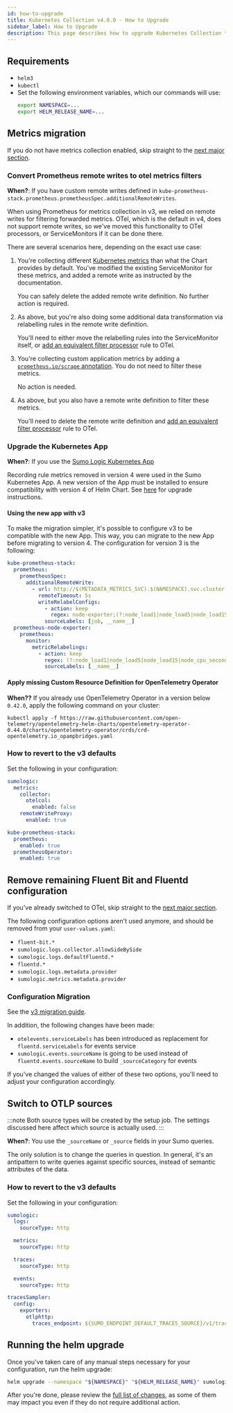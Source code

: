 ```yaml
---
id: how-to-upgrade
title: Kubernetes Collection v4.0.0 - How to Upgrade
sidebar_label: How to Upgrade
description: This page describes how to upgrade Kubernetes Collection to v4.
---
```


## Requirements

- `helm3`
- `kubectl`
- Set the following environment variables, which our commands will use:
   ```bash
   export NAMESPACE=...
   export HELM_RELEASE_NAME=...
   ```

## Metrics migration

If you do not have metrics collection enabled, skip straight to the
[next major section](#remove-remaining-fluent-bit-and-fluentd-configuration).

### Convert Prometheus remote writes to otel metrics filters

**When?**: If you have custom remote writes defined in `kube-prometheus-stack.prometheus.prometheusSpec.additionalRemoteWrites`.

When using Prometheus for metrics collection in v3, we relied on remote writes for filtering forwarded metrics. OTel, which is the default in v4, does not support remote writes, so we've moved this functionality to OTel processors, or ServiceMonitors if it can be done there.

There are several scenarios here, depending on the exact use case:

1. You're collecting different [Kubernetes metrics][kubernetes_metrics_v3] than what the Chart provides by default. You've modified the existing ServiceMonitor for these metrics, and added a remote write as instructed by the documentation.

   You can safely delete the added remote write definition. No further action is required.

1. As above, but you're also doing some additional data transformation via relabelling rules in the remote write definition.

   You'll need to either move the relabelling rules into the ServiceMonitor itself, or [add an equivalent filter processor][otel_metrics_filter] rule to OTel.

1. You're collecting custom application metrics by adding a [`prometheus.io/scrape` annotation][application_metrics_annotation]. You do not need to filter these metrics.

   No action is needed.

1. As above, but you also have a remote write definition to filter these metrics.

   You'll need to delete the remote write definition and [add an equivalent filter processor][otel_metrics_filter] rule to OTel.

### Upgrade the Kubernetes App

**When?**: If you use the [Sumo Logic Kubernetes App](/docs/integrations/containers-orchestration/kubernetes/)

Recording rule metrics removed in version 4 were used in the Sumo Kubernetes App. A new version of the App must be installed to ensure
compatibility with version 4 of Helm Chart. See [here][k8s_app_upgrade] for upgrade instructions.

[k8s_app_upgrade]: /docs/integrations/containers-orchestration/kubernetes/#upgrading-the-kubernetes-app

#### Using the new app with v3

To make the migration simpler, it's possible to configure v3 to be compatible with the new App. This way, you can migrate to the new App
before migrating to version 4. The configuration for version 3 is the following:

```yaml
kube-prometheus-stack:
  prometheus:
    prometheusSpec:
      additionalRemoteWrite:
        - url: http://$(METADATA_METRICS_SVC).$(NAMESPACE).svc.cluster.local.:9888/prometheus.metrics.node
          remoteTimeout: 5s
          writeRelabelConfigs:
            - action: keep
              regex: node-exporter;(?:node_load1|node_load5|node_load15|node_cpu_seconds_total|node_disk_io_time_weighted_seconds_total|node_disk_io_time_seconds_total|node_vmstat_pgpgin|node_vmstat_pgpgout|node_memory_MemFree_bytes|node_memory_MemAvailable_bytes|node_memory_Cached_bytes|node_memory_Buffers_bytes|node_memory_MemTotal_bytes|node_network_receive_drop_total|node_network_transmit_drop_total|node_network_receive_bytes_total|node_network_transmit_bytes_total|node_filesystem_avail_bytes|node_filesystem_size_bytes)
            sourceLabels: [job, __name__]
  prometheus-node-exporter:
    prometheus:
      monitor:
        metricRelabelings:
          - action: keep
            regex: (?:node_load1|node_load5|node_load15|node_cpu_seconds_total|node_disk_io_time_weighted_seconds_total|node_disk_io_time_seconds_total|node_vmstat_pgpgin|node_vmstat_pgpgout|node_memory_MemFree_bytes|node_memory_MemAvailable_bytes|node_memory_Cached_bytes|node_memory_Buffers_bytes|node_memory_MemTotal_bytes|node_network_receive_drop_total|node_network_transmit_drop_total|node_network_receive_bytes_total|node_network_transmit_bytes_total|node_filesystem_avail_bytes|node_filesystem_size_bytes)
            sourceLabels: [__name__]
```

#### Apply missing Custom Resource Definition for OpenTelemetry Operator

**When??** If you already use OpenTelemetry Operator in a version below `0.42.0`, apply the following command on your cluster:

```shell
kubectl apply -f https://raw.githubusercontent.com/open-telemetry/opentelemetry-helm-charts/opentelemetry-operator-0.44.0/charts/opentelemetry-operator/crds/crd-opentelemetry.io_opampbridges.yaml
```

### How to revert to the v3 defaults

Set the following in your configuration:

```yaml
sumologic:
  metrics:
    collector:
      otelcol:
        enabled: false
    remoteWriteProxy:
      enabled: true

kube-prometheus-stack:
  prometheus:
    enabled: true
  prometheusOperator:
    enabled: true
```

## Remove remaining Fluent Bit and Fluentd configuration

If you've already switched to OTel, skip straight to the [next major section](#switch-to-otlp-sources).

The following configuration options aren't used anymore, and should be removed from your `user-values.yaml`:

- `fluent-bit.*`
- `sumologic.logs.collector.allowSideBySide`
- `sumologic.logs.defaultFluentd.*`
- `fluentd.*`
- `sumologic.logs.metadata.provider`
- `sumologic.metrics.metadata.provider`

### Configuration Migration

See the [v3 migration guide][v3_migration_guide].

In addition, the following changes have been made:

- `otelevents.serviceLabels` has been introduced as replacement for `fluentd.serviceLabels` for events service
- `sumologic.events.sourceName` is going to be used instead of `fluentd.events.sourceName` to build `_sourceCategory` for events

If you've changed the values of either of these two options, you'll need to adjust your configuration accordingly.

## Switch to OTLP sources

:::note
Both source types will be created by the setup job. The settings discussed here affect which source is actually used.
:::

**When?**: You use the `_sourceName` or `_source` fields in your Sumo queries.

The only solution is to change the queries in question. In general, it's an antipattern to write queries against specific sources, instead of semantic attributes of the data.

### How to revert to the v3 defaults

Set the following in your configuration:

```yaml
sumologic:
  logs:
    sourceType: http

  metrics:
    sourceType: http

  traces:
    sourceType: http

  events:
    sourceType: http

tracesSampler:
  config:
    exporters:
      otlphttp:
        traces_endpoint: ${SUMO_ENDPOINT_DEFAULT_TRACES_SOURCE}/v1/traces
```

## Running the helm upgrade

Once you've taken care of any manual steps necessary for your configuration, run the helm upgrade:

```bash
helm upgrade --namespace "${NAMESPACE}" "${HELM_RELEASE_NAME}" sumologic/sumologic --version=4.0.0 -f new-values.yaml
```

After you're done, please review the [full list of changes](full-list-of-changes.md), as some of them may impact you even if they do not require additional action.

[application_metrics_annotation]: /docs/send-data/kubernetes/collecting-metrics#application-metrics-are-exposed-one-endpoint-scenario
[kubernetes_metrics_v3]: https://github.com/SumoLogic/sumologic-kubernetes-collection/blob/release-v3/docs/collecting-kubernetes-metrics.md#collecting-kubernetes-metrics
[otel_metrics_filter]: /docs/send-data/kubernetes/collecting-metrics#filtering-metrics
[v3_migration_guide]: /docs/send-data/kubernetes/v3/important-changes/
